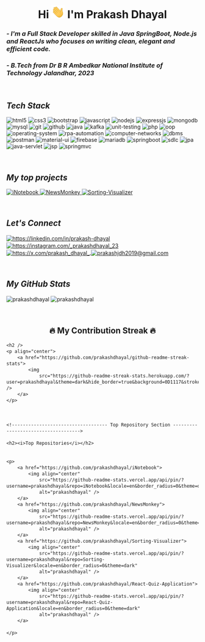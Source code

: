 <!----------------------------------- Heading Section ------------------------------------>
<h1 align="center">
    Hi
    <img src="https://raw.githubusercontent.com/ABSphreak/ABSphreak/master/gifs/Hi.gif" width="35">
    I'm Prakash Dhayal
</h1>



<!----------------------------------- About Section ------------------------------------>

<h3>
    <i>- I'm a Full Stack Developer skilled in Java SpringBoot, Node.js and ReactJs who focuses on writing clean,
        elegant and efficient code.</i>
</h3>
<h3>
    <i>- B.Tech from Dr B R Ambedkar National Institute of Technology Jalandhar, 2023 </i>
</h3>
<br>



<!----------------------------------- Profile View Section ------------------------------------>

<!--
<p align="left">
    <a href="https://github.com/prakashdhayal">
        <img src="https://komarev.com/ghpvc/?username=prakashdhayal&label=Profile%20views&color=0e75b6&style=flat" alt="prakashdhayal" />
    </a>
    <a href="https://github.com/prakashdhayal?tab=followers">
        <img src="https://img.shields.io/github/followers/prakashdhayal?label=Followers&style=social" alt="followers-count">
    </a>
</p>
<br>
-->



<!----------------------------------- Tech Stack Section ------------------------------------>

<h2><i>Tech Stack</i></h2>

<p>
    <img src="https://img.shields.io/badge/HTML5-E34F26?style=for-the-badge&logo=html5&logoColor=white" alt="html5" />
    <img src="https://img.shields.io/badge/CSS3-1572B6?style=for-the-badge&logo=css3&logoColor=white" alt="css3" />
    <img src="https://img.shields.io/badge/Bootstrap-563D7C?style=for-the-badge&logo=bootstrap&logoColor=white"
        alt="bootstrap" />
    <img src="https://img.shields.io/badge/JavaScript-323330?style=for-the-badge&logo=javascript&logoColor=F7DF1E"
        alt="javascript" />
    <img src="https://img.shields.io/badge/Node.js-339933?style=for-the-badge&logo=nodedotjs&logoColor=white"
        alt="nodejs" />
    <img src="https://img.shields.io/badge/Express.js-000000?style=for-the-badge&logo=express&logoColor=white"
        alt="expressjs" />
    <img src="https://img.shields.io/badge/MongoDB-4EA94B?style=for-the-badge&logo=mongodb&logoColor=white"
        alt="mongodb" />
    <img src="https://img.shields.io/badge/MySQL-4479A1?style=for-the-badge&logo=mysql&logoColor=white" alt="mysql" />
    <img src="https://img.shields.io/badge/Git-f44d27?style=for-the-badge&logo=git&logoColor=white" alt="git" />
    <img src="https://img.shields.io/badge/GitHub-100000?style=for-the-badge&logo=github&logoColor=white"
        alt="github" />
    <img src="https://img.shields.io/badge/Java-007396?style=for-the-badge&logo=java&logoColor=white" alt="java" />
    <img src="https://img.shields.io/badge/Apache%20Kafka-231F20?style=for-the-badge&logo=apache-kafka&logoColor=white"
        alt="kafka" />
    <img src="https://img.shields.io/badge/Unit%20Testing-17B34E?style=for-the-badge&logo=junit&logoColor=white"
        alt="unit-testing" />
    <img src="https://img.shields.io/badge/PHP-777BB4?style=for-the-badge&logo=php&logoColor=white" alt="php" />
    <img src="https://img.shields.io/badge/OOP-239120?style=for-the-badge&logo=python&logoColor=white" alt="oop" />
    <img src="https://img.shields.io/badge/Operating%20System-000000?style=for-the-badge&logo=linux&logoColor=white"
        alt="operating-system" />
    <img src="https://img.shields.io/badge/RPA%20Automation-FF5733?style=for-the-badge&logo=uipath&logoColor=white"
        alt="rpa-automation" />
    <img src="https://img.shields.io/badge/Computer%20Networks-00BFFF?style=for-the-badge&logo=cisco&logoColor=white"
        alt="computer-networks" />
    <img src="https://img.shields.io/badge/DBMS-003B57?style=for-the-badge&logo=oracle&logoColor=white" alt="dbms" />
    <img src="https://img.shields.io/badge/Postman-FF6C37?style=for-the-badge&logo=Postman&logoColor=white"
        alt="postman" />
    <img src="https://img.shields.io/badge/Material%20UI-007FFF?style=for-the-badge&logo=mui&logoColor=white"
        alt="material-ui" />
    <img src="https://img.shields.io/badge/Firebase-FFCA28?style=for-the-badge&logo=firebase&logoColor=black"
        alt="firebase" />
    <img src="https://img.shields.io/badge/MariaDB-003545?style=for-the-badge&logo=mariadb&logoColor=white"
        alt="mariadb" />
    <img src="https://img.shields.io/badge/SpringBoot-6DB33F?style=for-the-badge&logo=spring-boot&logoColor=white"
        alt="springboot" />
    <img src="https://img.shields.io/badge/SDLC-0095D5?style=for-the-badge&logo=azure-devops&logoColor=white"
        alt="sdlc" />
    <img src="https://img.shields.io/badge/JPA-3498DB?style=for-the-badge&logo=hibernate&logoColor=white" alt="jpa" />
    <img src="https://img.shields.io/badge/Java%20Servlet-007396?style=for-the-badge&logo=java&logoColor=white"
        alt="java-servlet" />
    <img src="https://img.shields.io/badge/JSP-007396?style=for-the-badge&logo=java&logoColor=white" alt="jsp" />
    <img src="https://img.shields.io/badge/SpringMVC-6DB33F?style=for-the-badge&logo=spring&logoColor=white"
        alt="springmvc" />
</p>

<br>



<!----------------------------------- Project Section ------------------------------------>

<h2><i>My top projects</i></h2>

<p align="left">
    <a href="https://github.com/prakashdhayal/iNotebook" target="_blank">
        <img src="https://img.shields.io/static/v1?style=for-the-badge&message=iNotebook&color=1BB91F&logo=notion&logoColor=FFFFFF&label="
            alt="iNotebook" />
    </a>
    <a href="https://github.com/prakashdhayal/NewsMonkey" target="_blank">
        <img src="https://img.shields.io/static/v1?style=for-the-badge&message=NewsMonkey&color=FD3A5C&logo=hotjar&logoColor=FFFFFF&label="
            alt="NewsMonkey" />
    </a>
    <a href="https://github.com/prakashdhayal/Sorting-Visualizer" target="_blank">
        <img src="https://img.shields.io/static/v1?style=for-the-badge&message=Sorting-Visualizer&color=2ECC71&logo=visual-studio-code&logoColor=FFFFFF&label="
            alt="Sorting-Visualizer" />
    </a>
</p>


<br>



<!----------------------------------- Social Media Links Section ------------------------------------>

<h2><i>Let's Connect</i></h2>


<p align="left">
    <a href="https://linkedin.com/in/prakash-dhayal/" target="_blank">
        <img align="center"
            src="https://img.shields.io/badge/LinkedIn-0077B5?style=for-the-badge&logo=linkedin&logoColor=white"
            alt="https://linkedin.com/in/prakash-dhayal" />
    </a>
    <a href="https://instagram.com/_prakashdhayal_23" target="_blank">
        <img align="center"
            src="https://img.shields.io/badge/Instagram-E4405F?style=for-the-badge&logo=instagram&logoColor=white"
            alt="https://instagram.com/_prakashdhayal_23" />
    </a>
    <a href="https://x.com/prakash_dhayal_" target="_blank">
        <img align="center"
            src="https://img.shields.io/badge/Twitter-1DA1F2?style=for-the-badge&logo=twitter&logoColor=white"
            alt="https://x.com/prakash_dhayal_" />
    </a>
    <a title="prakashjdh2019@gmail.com" href="mailto:prakashjdh2019@gmail.com" target="_blank">
        <img align="center"
            src="https://img.shields.io/badge/Gmail-D14836?style=for-the-badge&logo=gmail&logoColor=white"
            alt="prakashjdh2019@gmail.com" />
    </a>
</p>
<br>



<!----------------------------------- GitHub Stats Section ------------------------------------>

<h2><i>My GitHub Stats</i></h2>

<p>
    <img align="center"
        src="https://github-readme-stats.vercel.app/api?username=prakashdhayal&show_icons=true&include_all_commits=true&count_private=true&hide=issues,contribs&border_radius=0&locale=en&theme=dark"
        alt="prakashdhayal" height="139" />
    <img align="center"
        src="https://github-readme-stats.vercel.app/api/top-langs/?username=prakashdhayal&layout=compact&exclude_repo=Lybrate-Website-Clone-Version-2.0,Lybrate-Website-Clone,Adidas-Clone&hide=Shell&border_radius=0&theme=dark"
        alt="prakashdhayal" height="139" />
</p>
<br>

### <h2 align="center">🔥 My Contribution Streak 🔥
    <h2 />
    <p align="center">
        <a href="https://github.com/prakashdhayal/github-readme-streak-stats">
            <img
                src="https://github-readme-streak-stats.herokuapp.com/?user=prakashdhayal&theme=dark&hide_border=true&background=0D1117&stroke=0000" />
        </a>
    </p>



    <!----------------------------------- Top Repository Section ------------------------------------>

    <h2><i>Top Repositories</i></h2>


    <p>
        <a href="https://github.com/prakashdhayal/iNotebook">
            <img align="center"
                src="https://github-readme-stats.vercel.app/api/pin/?username=prakashdhayal&repo=iNotebook&locale=en&border_radius=0&theme=dark"
                alt="prakashdhayal" />
        </a>
        <a href="https://github.com/prakashdhayal/NewsMonkey">
            <img align="center"
                src="https://github-readme-stats.vercel.app/api/pin/?username=prakashdhayal&repo=NewsMonkey&locale=en&border_radius=0&theme=dark"
                alt="prakashdhayal" />
        </a>
        <a href="https://github.com/prakashdhayal/Sorting-Visualizer">
            <img align="center"
                src="https://github-readme-stats.vercel.app/api/pin/?username=prakashdhayal&repo=Sorting-Visualizer&locale=en&border_radius=0&theme=dark"
                alt="prakashdhayal" />
        </a>
        <a href="https://github.com/prakashdhayal/React-Quiz-Application">
            <img align="center"
                src="https://github-readme-stats.vercel.app/api/pin/?username=prakashdhayal&repo=React-Quiz-Application&locale=en&border_radius=0&theme=dark"
                alt="prakashdhayal" />
        </a>

    </p>
